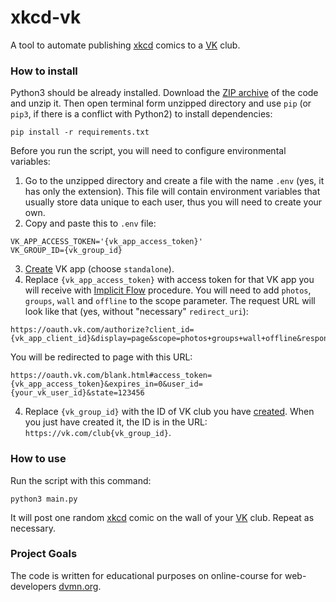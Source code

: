 # xkcd-vk

A tool to automate publishing [xkcd](https://xkcd.com/) comics to a [VK](https://vk.com/) club.

### How to install

Python3 should be already installed.
Download the [ZIP archive](https://github.com/Katsutami7moto/xkcd-vk/archive/refs/heads/main.zip) of the code and unzip it.
Then open terminal form unzipped directory and use `pip` (or `pip3`, if there is a conflict with Python2) to install dependencies:
```commandline
pip install -r requirements.txt
```
Before you run the script, you will need to configure environmental variables:

1. Go to the unzipped directory and create a file with the name `.env` (yes, it has only the extension).
This file will contain environment variables that usually store data unique to each user, thus you will need to create your own.
2. Copy and paste this to `.env` file:
```dotenv
VK_APP_ACCESS_TOKEN='{vk_app_access_token}'
VK_GROUP_ID={vk_group_id}
```
3. [Create](https://vk.com/editapp?act=create) VK app (choose `standalone`).
4. Replace `{vk_app_access_token}` with access token for that VK app you will receive with [Implicit Flow](https://dev.vk.com/api/access-token/implicit-flow-user) procedure. You will need to add `photos`, `groups`, `wall` and `offline` to the scope parameter. The request URL will look like that (yes, without "necessary" `redirect_uri`):
```
https://oauth.vk.com/authorize?client_id={vk_app_client_id}&display=page&scope=photos+groups+wall+offline&response_type=token&v=5.131&state=123456
```
You will be redirected to page with this URL:
```
https://oauth.vk.com/blank.html#access_token={vk_app_access_token}&expires_in=0&user_id={your_vk_user_id}&state=123456
```
4. Replace `{vk_group_id}` with the ID of VK club you have [created](https://vk.com/groups?w=groups_create). When you just have created it, the ID is in the URL: `https://vk.com/club{vk_group_id}`.

### How to use

Run the script with this command:
```commandline
python3 main.py
```
It will post one random [xkcd](https://xkcd.com/) comic on the wall of your [VK](https://vk.com/) club. Repeat as necessary.

### Project Goals

The code is written for educational purposes on online-course for web-developers [dvmn.org](https://dvmn.org/).
